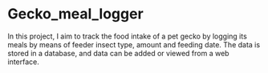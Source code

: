 # Gecko_meal_logger
In this project, I aim to track the food intake of a pet gecko by logging its meals by means of feeder insect type, amount and feeding date. The data is stored in a database, and data can be added or viewed from a web interface.
